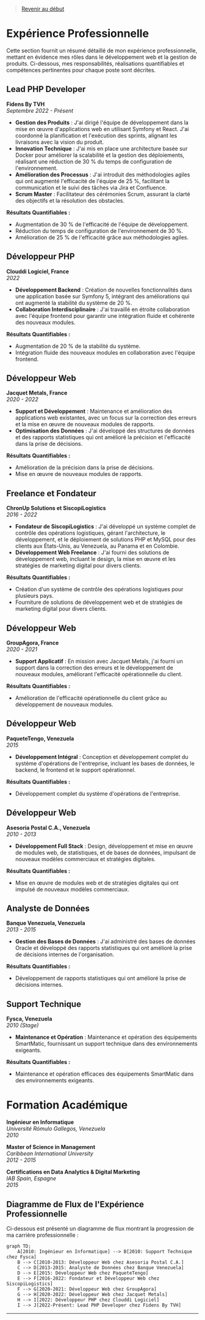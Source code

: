 >[Revenir au début](https://github.com/IngJuanRojas/about-me-Fr/tree/main)

# **Expérience Professionnelle**

Cette section fournit un résumé détaillé de mon expérience professionnelle, mettant en évidence mes rôles dans le développement web et la gestion de produits. Ci-dessous, mes responsabilités, réalisations quantifiables et compétences pertinentes pour chaque poste sont décrites.

## **Lead PHP Developer**
**Fidens By TVH**  
*Septembre 2022 - Présent*

- **Gestion des Produits** : J'ai dirigé l'équipe de développement dans la mise en œuvre d'applications web en utilisant Symfony et React. J'ai coordonné la planification et l'exécution des sprints, alignant les livraisons avec la vision du produit.
- **Innovation Technique** : J'ai mis en place une architecture basée sur Docker pour améliorer la scalabilité et la gestion des déploiements, réalisant une réduction de 30 % du temps de configuration de l'environnement.
- **Amélioration des Processus** : J'ai introduit des méthodologies agiles qui ont augmenté l'efficacité de l'équipe de 25 %, facilitant la communication et le suivi des tâches via Jira et Confluence.
- **Scrum Master** : Facilitateur des cérémonies Scrum, assurant la clarté des objectifs et la résolution des obstacles.

**Résultats Quantifiables :**
- Augmentation de 30 % de l'efficacité de l'équipe de développement.
- Réduction du temps de configuration de l'environnement de 30 %.
- Amélioration de 25 % de l'efficacité grâce aux méthodologies agiles.

## **Développeur PHP**
**Clouddi Logiciel, France**  
*2022*

- **Développement Backend** : Création de nouvelles fonctionnalités dans une application basée sur Symfony 5, intégrant des améliorations qui ont augmenté la stabilité du système de 20 %.
- **Collaboration Interdisciplinaire** : J'ai travaillé en étroite collaboration avec l'équipe frontend pour garantir une intégration fluide et cohérente des nouveaux modules.

**Résultats Quantifiables :**
- Augmentation de 20 % de la stabilité du système.
- Intégration fluide des nouveaux modules en collaboration avec l'équipe frontend.

## **Développeur Web**
**Jacquet Metals, France**  
*2020 - 2022*

- **Support et Développement** : Maintenance et amélioration des applications web existantes, avec un focus sur la correction des erreurs et la mise en œuvre de nouveaux modules de rapports.
- **Optimisation des Données** : J'ai développé des structures de données et des rapports statistiques qui ont amélioré la précision et l'efficacité dans la prise de décisions.

**Résultats Quantifiables :**
- Amélioration de la précision dans la prise de décisions.
- Mise en œuvre de nouveaux modules de rapports.

## **Freelance et Fondateur**
**ChronUp Solutions et SiscopiLogistics**  
*2016 - 2022*

- **Fondateur de SiscopiLogistics** : J'ai développé un système complet de contrôle des opérations logistiques, gérant l'architecture, le développement, et le déploiement de solutions PHP et MySQL pour des clients aux États-Unis, au Venezuela, au Panama et en Colombie.
- **Développement Web Freelance** : J'ai fourni des solutions de développement web, incluant le design, la mise en œuvre et les stratégies de marketing digital pour divers clients.

**Résultats Quantifiables :**
- Création d'un système de contrôle des opérations logistiques pour plusieurs pays.
- Fourniture de solutions de développement web et de stratégies de marketing digital pour divers clients.

## **Développeur Web**
**GroupAgora, France**  
*2020 - 2021*

- **Support Applicatif** : En mission avec Jacquet Metals, j'ai fourni un support dans la correction des erreurs et le développement de nouveaux modules, améliorant l'efficacité opérationnelle du client.

**Résultats Quantifiables :**
- Amélioration de l'efficacité opérationnelle du client grâce au développement de nouveaux modules.

## **Développeur Web**
**PaqueteTengo, Venezuela**  
*2015*

- **Développement Intégral** : Conception et développement complet du système d'opérations de l'entreprise, incluant les bases de données, le backend, le frontend et le support opérationnel.

**Résultats Quantifiables :**
- Développement complet du système d'opérations de l'entreprise.

## **Développeur Web**
**Asesoria Postal C.A., Venezuela**  
*2010 - 2013*

- **Développement Full Stack** : Design, développement et mise en œuvre de modules web, de statistiques, et de bases de données, impulsant de nouveaux modèles commerciaux et stratégies digitales.

**Résultats Quantifiables :**
- Mise en œuvre de modules web et de stratégies digitales qui ont impulsé de nouveaux modèles commerciaux.

## **Analyste de Données**
**Banque Venezuela, Venezuela**  
*2013 - 2015*

- **Gestion des Bases de Données** : J'ai administré des bases de données Oracle et développé des rapports statistiques qui ont amélioré la prise de décisions internes de l'organisation.

**Résultats Quantifiables :**
- Développement de rapports statistiques qui ont amélioré la prise de décisions internes.

## **Support Technique**
**Fysca, Venezuela**  
*2010 (Stage)*

- **Maintenance et Opération** : Maintenance et opération des équipements SmartMatic, fournissant un support technique dans des environnements exigeants.

**Résultats Quantifiables :**
- Maintenance et opération efficaces des équipements SmartMatic dans des environnements exigeants.

# **Formation Académique**

**Ingénieur en Informatique**  
*Université Rómulo Gallegos, Venezuela*  
*2010*

**Master of Science in Management**  
*Caribbean International University*  
*2012 - 2015*

**Certifications en Data Analytics & Digital Marketing**  
*IAB Spain, Espagne*  
*2015*

## **Diagramme de Flux de l'Expérience Professionnelle**

Ci-dessous est présenté un diagramme de flux montrant la progression de ma carrière professionnelle :

```mermaid
graph TD;
    A[2010: Ingénieur en Informatique] --> B[2010: Support Technique chez Fysca]
    B --> C[2010-2013: Développeur Web chez Asesoria Postal C.A.]
    C --> D[2013-2015: Analyste de Données chez Banque Venezuela]
    D --> E[2015: Développeur Web chez PaqueteTengo]
    E --> F[2016-2022: Fondateur et Développeur Web chez SiscopiLogistics]
    F --> G[2020-2021: Développeur Web chez GroupAgora]
    G --> H[2020-2022: Développeur Web chez Jacquet Metals]
    H --> I[2022: Développeur PHP chez Clouddi Logiciel]
    I --> J[2022-Présent: Lead PHP Developer chez Fidens By TVH]
```

---
